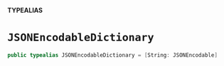 **TYPEALIAS**

# `JSONEncodableDictionary`

```swift
public typealias JSONEncodableDictionary = [String: JSONEncodable]
```
